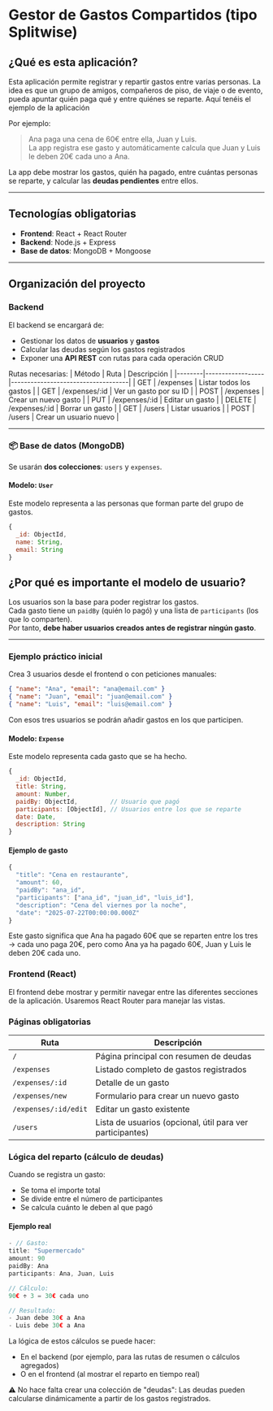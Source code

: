 # Gestor de Gastos Compartidos (tipo Splitwise)

## ¿Qué es esta aplicación?

Esta aplicación permite registrar y repartir gastos entre varias personas. La idea es que un grupo de amigos, compañeros de piso, de viaje o de evento, pueda apuntar quién paga qué y entre quiénes se reparte.
Aquí tenéis el ejemplo de la aplicación 

Por ejemplo:
> Ana paga una cena de 60€ entre ella, Juan y Luis.  
> La app registra ese gasto y automáticamente calcula que Juan y Luis le deben 20€ cada uno a Ana.

La app debe mostrar los gastos, quién ha pagado, entre cuántas personas se reparte, y calcular las **deudas pendientes** entre ellos.

---

## Tecnologías obligatorias

- **Frontend**: React + React Router
- **Backend**: Node.js + Express
- **Base de datos**: MongoDB + Mongoose

---

## Organización del proyecto

### Backend

El backend se encargará de:

- Gestionar los datos de **usuarios** y **gastos**
- Calcular las deudas según los gastos registrados
- Exponer una **API REST** con rutas para cada operación CRUD

Rutas necesarias:
| Método | Ruta            | Descripción                        |
|--------|------------------|------------------------------------|
| GET    | /expenses        | Listar todos los gastos            |
| GET    | /expenses/:id    | Ver un gasto por su ID             |
| POST   | /expenses        | Crear un nuevo gasto               |
| PUT    | /expenses/:id    | Editar un gasto                    |
| DELETE | /expenses/:id    | Borrar un gasto                    |
| GET    | /users           | Listar usuarios                    |
| POST   | /users           | Crear un usuario nuevo             |

---

### 📦 Base de datos (MongoDB)

Se usarán **dos colecciones**: `users` y `expenses`.

#### Modelo: `User`

Este modelo representa a las personas que forman parte del grupo de gastos.

```js
{
  _id: ObjectId,
  name: String,
  email: String
}
```
## ¿Por qué es importante el modelo de usuario?

Los usuarios son la base para poder registrar los gastos.  
Cada gasto tiene un `paidBy` (quién lo pagó) y una lista de `participants` (los que lo comparten).  
Por tanto, **debe haber usuarios creados antes de registrar ningún gasto**.

---

### Ejemplo práctico inicial

Crea 3 usuarios desde el frontend o con peticiones manuales:

```json
{ "name": "Ana", "email": "ana@email.com" }
{ "name": "Juan", "email": "juan@email.com" }
{ "name": "Luis", "email": "luis@email.com" }
```
Con esos tres usuarios se podrán añadir gastos en los que participen.

#### Modelo: `Expense`

Este modelo representa cada gasto que se ha hecho.

```js
{
  _id: ObjectId,
  title: String,
  amount: Number,
  paidBy: ObjectId,         // Usuario que pagó
  participants: [ObjectId], // Usuarios entre los que se reparte
  date: Date,
  description: String
}
```
#### Ejemplo de gasto

```js
{
  "title": "Cena en restaurante",
  "amount": 60,
  "paidBy": "ana_id",
  "participants": ["ana_id", "juan_id", "luis_id"],
  "description": "Cena del viernes por la noche",
  "date": "2025-07-22T00:00:00.000Z"
}
```
Este gasto significa que Ana ha pagado 60€ que se reparten entre los tres → cada uno paga 20€,
pero como Ana ya ha pagado 60€, Juan y Luis le deben 20€ cada uno.

### Frontend (React)
El frontend debe mostrar y permitir navegar entre las diferentes secciones de la aplicación.
Usaremos React Router para manejar las vistas.

### Páginas obligatorias
| Ruta                 | Descripción                                               |
| -------------------- | --------------------------------------------------------- |
| `/`                  | Página principal con resumen de deudas                    |
| `/expenses`          | Listado completo de gastos registrados                    |
| `/expenses/:id`      | Detalle de un gasto                                       |
| `/expenses/new`      | Formulario para crear un nuevo gasto                      |
| `/expenses/:id/edit` | Editar un gasto existente                                 |
| `/users`             | Lista de usuarios (opcional, útil para ver participantes) |

### Lógica del reparto (cálculo de deudas)
Cuando se registra un gasto:
- Se toma el importe total
- Se divide entre el número de participantes
- Se calcula cuánto le deben al que pagó

#### Ejemplo real

```js
- // Gasto:
title: "Supermercado"
amount: 90
paidBy: Ana
participants: Ana, Juan, Luis

// Cálculo:
90€ ÷ 3 = 30€ cada uno

// Resultado:
- Juan debe 30€ a Ana
- Luis debe 30€ a Ana
```

La lógica de estos cálculos se puede hacer:
- En el backend (por ejemplo, para las rutas de resumen o cálculos agregados)
- O en el frontend (al mostrar el reparto en tiempo real)

⚠️ No hace falta crear una colección de "deudas":
Las deudas pueden calcularse dinámicamente a partir de los gastos registrados.
